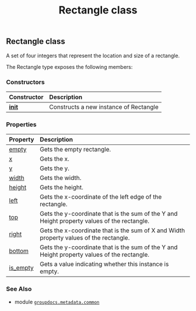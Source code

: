 ﻿---
title: Rectangle class
second_title: GroupDocs.Metadata for Python via .NET API References
description: 
type: docs
url: /python-net/groupdocs.metadata.common/rectangle/
is_root: false
weight: 140
---

## Rectangle class

A set of four integers that represent the location and size of a rectangle.



The Rectangle type exposes the following members:

### Constructors
| Constructor | Description |
| :- | :- |
| [__init__](/metadata/python-net/groupdocs.metadata.common/rectangle/__init__/#) | Constructs a new instance of Rectangle |


### Properties
| Property | Description |
| :- | :- |
| [empty](/metadata/python-net/groupdocs.metadata.common/rectangle/empty) | Gets the empty rectangle. |
| [x](/metadata/python-net/groupdocs.metadata.common/rectangle/x) | Gets the x. |
| [y](/metadata/python-net/groupdocs.metadata.common/rectangle/y) | Gets the y. |
| [width](/metadata/python-net/groupdocs.metadata.common/rectangle/width) | Gets the width. |
| [height](/metadata/python-net/groupdocs.metadata.common/rectangle/height) | Gets the height. |
| [left](/metadata/python-net/groupdocs.metadata.common/rectangle/left) | Gets the x-coordinate of the left edge of the rectangle. |
| [top](/metadata/python-net/groupdocs.metadata.common/rectangle/top) | Gets the y-coordinate that is the sum of the Y and Height property values of the rectangle. |
| [right](/metadata/python-net/groupdocs.metadata.common/rectangle/right) | Gets the x-coordinate that is the sum of X and Width property values of the rectangle. |
| [bottom](/metadata/python-net/groupdocs.metadata.common/rectangle/bottom) | Gets the y-coordinate that is the sum of the Y and Height property values of the rectangle. |
| [is_empty](/metadata/python-net/groupdocs.metadata.common/rectangle/is_empty) | Gets a value indicating whether this instance is empty. |



### See Also
* module [`groupdocs.metadata.common`](..)
